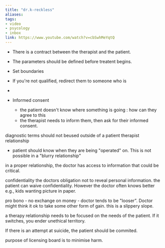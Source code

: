```yaml
---
title: "dr.k-reckless"
aliases: 
tags: 
- video
- psycology
- inbox
link: https://www.youtube.com/watch?v=cbSwhMeYqtQ
---
```


- There is a contract between the therapist and the patient. 
- The parameters should be defined before treatent begins. 
- Set boundaries
- If you're not qualified, redirect them to someone who is
- 

- Informed consent
	- the patient doesn't know where something is going : how can they agree to this
	- the therapist needs to inform them, then ask for their informed consent. 

diagnostic terms should not beused outside of a patient therapist relationship

- patient should know when they are being "operated" on. This is not possible in a "blurry relationship"

in a proper  relationship, the doctor has access to information that could be critical.


confidentiality
the doctors obligation not to reveal personal information. the patient can waive confidentiality. However the doctor often knows better e.g., kids wanting picture in paper.

pro bono - no exchange on money - doctor tends to be "looser". Doctor might think it ok to take some other form of gain. this is a slippery slope.

a therapy relationship needs to be focused on the needs of the patient. If it switches, you ender unethical territory. 

If there is an attempt at suicide, the patient should be commited.

purpose of licensing board is to minimise harm.